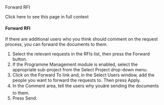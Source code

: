 Forward RFI

Click here to see this page in full context

####  Forward RFI

If there are additional users who you think should comment on the request
process, you can forward the documents to them.

  1. Select the relevant requests in the RFIs list, then press the Forward button. 
  2. If the Programme Management module is enabled, select the appropriate sub-project from the Select Project drop-down menu. 
  3. Click on the Forward To link and, in the Select Users window, add the people you want to forward the requests to. Then press Apply. 
  4. In the Comment area, tell the users why youâre sending the documents to them. 
  5. Press Send. 

